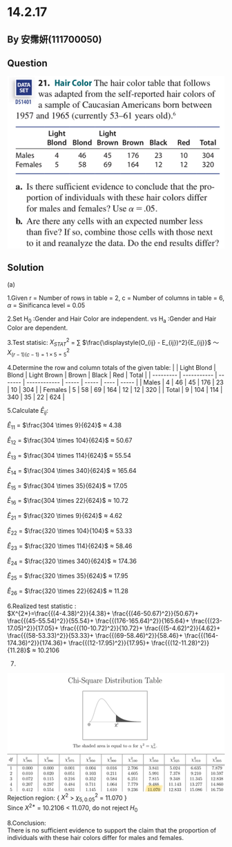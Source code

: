 # 14.2.17

## By 安霈妍(111700050)

## Question
![image](https://github.com/HWTeng-Course/202402-Statistics/blob/main/Images/14.3.21_1.jpg)

## Solution
(a)

1.Given r = Number of rows in table = 2, c = Number of columns in table = 6, $\alpha$ = Sinificanca level = 0.05


2.Set H<sub>0</sub> :Gender and Hair Color are independent. vs H<sub>a</sub> :Gender and Hair Color are dependent.


3.Test statisic: $X^2_{STAT}$ = $\sum$ $\frac{\displaystyle(O_{ij} - E_{ij})^2}{E_{ij}}$ ～ $X^2_{(r-1)(c-1) = 1 \times 5 = 5}$


4.Determine the row and column totals of the given table:
|           | Light Blond | Blond   | Light Brown  | Brown | Black | Red  | Total |
| --------- | ----------- | ------- | ------------ | ----- | ----- | ---- | ----- |
| Males     | 4           | 46      | 45           | 176   | 23    | 10   | 304   |
| Females   | 5           | 58      | 69           | 164   | 12    | 12   | 320   |
| Total     | 9           | 104     | 114          | 340   | 35    | 22   | 624   |


5.Calculate $\hat{E}_{ij}$:

$\hat{E}_{11}$ = $\frac{304 \times 9}{624}$ $\approx$ 4.38

$\hat{E}_{12}$ = $\frac{304 \times 104}{624}$ $\approx$ 50.67

$\hat{E}_{13}$ = $\frac{304 \times 114}{624}$ $\approx$ 55.54

$\hat{E}_{14}$ = $\frac{304 \times 340}{624}$ $\approx$ 165.64

$\hat{E}_{15}$ = $\frac{304 \times 35}{624}$ $\approx$ 17.05

$\hat{E}_{16}$ = $\frac{304 \times 22}{624}$ $\approx$ 10.72

$\hat{E}_{21}$ = $\frac{320 \times 9}{624}$ $\approx$ 4.62

$\hat{E}_{22}$ = $\frac{320 \times 104}{104}$ $\approx$ 53.33

$\hat{E}_{23}$ = $\frac{320 \times 114}{624}$ $\approx$ 58.46

$\hat{E}_{24}$ = $\frac{320 \times 340}{624}$ $\approx$ 174.36

$\hat{E}_{25}$ = $\frac{320 \times 35}{624}$ $\approx$ 17.95

$\hat{E}_{26}$ = $\frac{320 \times 22}{624}$ $\approx$ 11.28


6.Realized test statistic : \
$X^{2*}=\frac{{(4-4.38)^2}}{4.38}+ \frac{{(46-50.67)^2}}{50.67}+ \frac{{(45-55.54)^2}}{55.54}+ \frac{{(176-165.64)^2}}{165.64}+ \frac{{(23-17.05)^2}}{17.05}+ \frac{{(10-10.72)^2}}{10.72}+ \frac{{(5-4.62)^2}}{4.62}+ \frac{{(58-53.33)^2}}{53.33}+ \frac{{(69-58.46)^2}}{58.46}+ \frac{{(164-174.36)^2}}{174.36}+ \frac{{(12-17.95)^2}}{17.95}+ \frac{{(12-11.28)^2}}{11.28}$ $\approx$ 10.2106

7.
![image](https://github.com/HWTeng-Course/202402-Statistics/blob/main/Images/14.3.21_2.jpg)
Rejection region: { $X^2$ > $\chi^2_{5,0.05}$ = 11.070 } \
Since $X^{2*}$ = 10.2106 <  11.070, do not reject $H_0$

8.Conclusion: \
There is no sufficient evidence to support the claim that the proportion of individuals with these hair colors differ for males and females.

